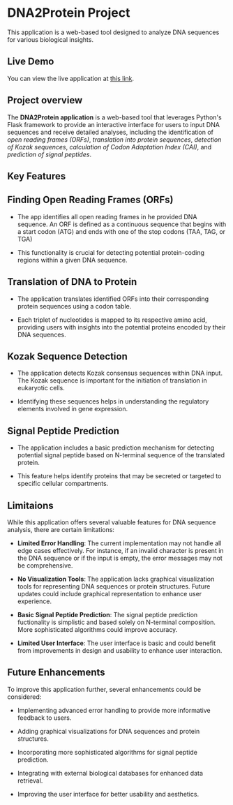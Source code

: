 # DNA2Protein Project

This application is a web-based tool designed to analyze DNA sequences for various biological insights.

## Live Demo

You can view the live application at [this link](https://dna2protein.onrender.com/  ).

## Project overview

The **DNA2Protein application** is a web-based tool that leverages Python's Flask framework to provide an interactive interface for users to input DNA sequences and receive detailed analyses, including the identification of *open reading frames (ORFs)*, *translation into protein sequences*, *detection of Kozak sequences*, *calculation of Codon Adaptation Index (CAI)*, and *prediction of signal peptides*.


## Key Features

## Finding Open Reading Frames (ORFs)

- The app identifies all open reading frames in he provided DNA sequence. An ORF is defined as a continuous sequence that begins with a start codon (ATG) and ends with one of the stop codons (TAA, TAG, or TGA)

- This functionality is crucial for detecting potential protein-coding regions within a given DNA sequence.

## Translation of DNA to Protein

- The application translates identified ORFs into their corresponding protein sequences using a codon table.

- Each triplet of nucleotides is mapped to its respective amino acid, providing users with insights into the potential proteins encoded by their DNA sequences.

## Kozak Sequence Detection

- The application detects Kozak consensus sequences within DNA input. The Kozak sequence is important for the initiation of translation in eukaryotic cells.

- Identifying these sequences helps in understanding the regulatory elements involved in gene expression.

## Signal Peptide Prediction

- The application includes a basic prediction mechanism for detecting potential signal peptide based on N-terminal sequence of the translated protein.

- This feature helps identify proteins that may be secreted or targeted to specific cellular compartments.

## Limitaions

While this application offers several valuable features for DNA sequence analysis, there are certain limitations:

- **Limited Error Handling**: The current implementation may not handle all edge cases effectively. For instance, if an invalid character is present in the DNA sequence or if the input is empty, the error messages may not be comprehensive.

- **No Visualization Tools**: The application lacks graphical visualization tools for representing DNA sequences or protein structures. Future updates could include graphical representation to enhance user experience.

- **Basic Signal Peptide Prediction**: The signal peptide prediction fuctionality is simplistic and based solely on N-terminal composition. More sophisticated algorithms could improve accuracy.

- **Limited User Interface**: The user interface is basic and could benefit from improvements in design and usability to enhance user interaction.

## Future Enhancements

To improve this application further, several enhancements could be considered:
- Implementing advanced error handling to provide more informative feedback to users.

- Adding graphical visualizations for DNA sequences and protein structures.

- Incorporating more sophisticated algorithms for signal peptide prediction.

- Integrating with external biological databases for enhanced data retrieval.

- Improving the user interface for better usability and aesthetics.